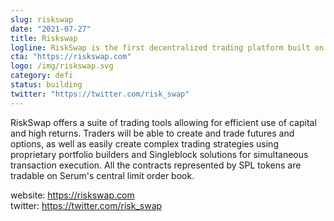 ```yaml
---
slug: riskswap
date: "2021-07-27"
title: Riskswap
logline: RiskSwap is the first decentralized trading platform built on Solana allowing for both futures and options trading.
cta: "https://riskswap.com"
logo: /img/riskswap.svg
category: defi
status: building
twitter: "https://twitter.com/risk_swap"
---
```


RiskSwap offers a suite of trading tools allowing for efficient use of capital and high returns. Traders will be able to create and trade futures and options, as well as easily create complex trading strategies using proprietary portfolio builders and Singleblock solutions for simultaneous transaction execution. All the contracts represented by SPL tokens are tradable on Serum's central limit order book.

website: https://riskswap.com</br>
twitter: https://twitter.com/risk_swap</br>
